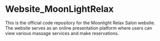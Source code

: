# Website_MoonLightRelax
This is the official code repository for the Moonlight Relax Salon website. The website serves as an online presentation platform where users can view various massage services and make reservations.
